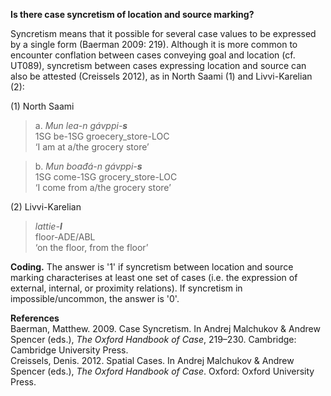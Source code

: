 **Is there case syncretism of location and source marking?**

Syncretism means that it possible for several case values to be expressed by a single form (Baerman 2009: 219). Although it is more common to encounter conflation between cases conveying goal and location (cf. UT089), syncretism between cases expressing location and source can also be attested (Creissels 2012), as in North Saami (1) and Livvi-Karelian (2):

(1) North Saami<br/>
>a. *Mun lea-n gávppi-**s***<br/>
>1SG be-1SG  groecery_store-LOC<br/>
>‘I am at a/the grocery store’

>b. *Mun boađá-n gávppi-**s***<br/>
>1SG come-1SG grocery_store-LOC<br/>
>‘I come from a/the grocery store’<br/>

(2) Livvi-Karelian<br/> 
>*lattie-**l***<br/> 
>floor-ADE/ABL<br/> 
>‘on the floor, from the floor’

**Coding.** The answer is '1' if syncretism between location and source marking characterises at least one set of cases (i.e. the expression of external, internal, or proximity relations). If syncretism in impossible/uncommon, the answer is '0'.  

**References**<br/>
Baerman, Matthew. 2009. Case Syncretism. In Andrej Malchukov & Andrew Spencer (eds.), *The Oxford Handbook of Case*, 219–230. Cambridge: Cambridge University Press.<br/>
Creissels, Denis. 2012. Spatial Cases. In Andrej Malchukov & Andrew Spencer (eds.), *The Oxford Handbook of Case*. Oxford: Oxford University Press.
